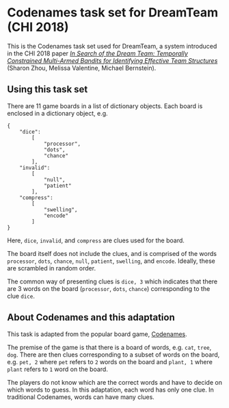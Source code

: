 # Codenames task set for DreamTeam (CHI 2018)

This is the Codenames task set used for DreamTeam, a system introduced in the CHI 2018 paper [*In Search of the Dream Team: Temporally Constrained Multi-Armed Bandits for Identifying Effective Team Structures*](http://hci.stanford.edu/publications/2018/dreamteam/zhou_sharon_dreamteam.pdf) (Sharon Zhou, Melissa Valentine, Michael Bernstein). 

## Using this task set
There are 11 game boards in a list of dictionary objects. Each board is enclosed in a dictionary object, e.g. 

```
{
    "dice":
        [
            "processor",
            "dots",
            "chance"
        ],
    "invalid":
        [
            "null",
            "patient"
        ],
    "compress":
        [
            "swelling",
            "encode"
        ]
}
```

Here, `dice`, `invalid`, and `compress` are clues used for the board. 

The board itself does not include the clues, and is comprised of the words `processor`, `dots`, `chance`, `null`, `patient`, `swelling`, and `encode`. Ideally, these are scrambled in random order. 

The common way of presenting clues is `dice, 3` which indicates that there are 3 words on the board (`processor`, `dots`, `chance`) corresponding to the clue `dice`.

## About Codenames and this adaptation
This task is adapted from the popular board game, [Codenames](https://en.wikipedia.org/wiki/Codenames_(board_game)). 

The premise of the game is that there is a board of words, e.g. `cat`, `tree`, `dog`. There are then clues corresponding to a subset of words on the board, e.g. `pet, 2` where `pet` refers to `2` words on the board and `plant, 1` where `plant` refers to `1` word on the board.

The players do not know which are the correct words and have to decide on which words to guess. In this adaptation, each word has only one clue. In traditional Codenames, words can have many clues.